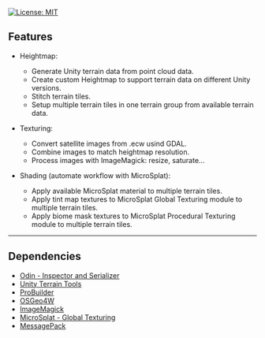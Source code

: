 [![License: MIT](https://img.shields.io/badge/License-MIT-greed.svg)](LICENSE)

## Features
- Heightmap:
    - Generate Unity terrain data from point cloud data.
    - Create custom Heightmap to support terrain data on different Unity versions.
    - Stitch terrain tiles.
    - Setup multiple terrain tiles in one terrain group from available terrain data.

- Texturing:
    - Convert satellite images from .ecw usind GDAL.
    - Combine images to match heightmap resolution.
    - Process images with ImageMagick: resize, saturate...
    
- Shading (automate workflow with MicroSplat):
    - Apply available MicroSplat material to multiple terrain tiles.
    - Apply tint map textures to MicroSplat Global Texturing module to multiple terrain tiles.
    - Apply biome mask textures to MicroSplat Procedural Texturing module to multiple terrain tiles.

----

## Dependencies
- [Odin - Inspector and Serializer](https://assetstore.unity.com/packages/tools/utilities/odin-inspector-and-serializer-89041)
- [Unity Terrain Tools](https://docs.unity3d.com/Packages/com.unity.terrain-tools@3.0/manual/index.html)
- [ProBuilder](https://docs.unity3d.com/Packages/com.unity.probuilder@4.3/manual/index.html)
- [OSGeo4W](https://trac.osgeo.org/osgeo4w/)
- [ImageMagick](https://www.imagemagick.org/)
- [MicroSplat - Global Texturing](https://assetstore.unity.com/packages/tools/terrain/microsplat-global-texturing-96482)
- [MessagePack](https://github.com/neuecc/MessagePack-CSharp)
